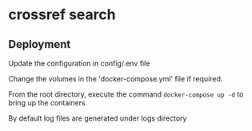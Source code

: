 
# crossref search

## Deployment

Update the configuration in config/.env file

Change the volumes in the 'docker-compose.yml' file if required.

From the root directory, execute the command `docker-compose up -d` to bring up the containers.

By default log files are generated under logs directory

